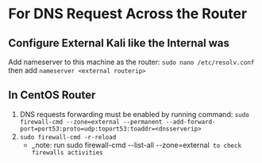 # For DNS Request Across the Router
## Configure External Kali like the Internal was
Add nameserver to this machine as the router:
`sudo nano /etc/resolv.conf`
then add `nameserver <external routerip>`
## In CentOS Router
1. DNS requests forwarding must be enabled by running command:
`sudo firewall-cmd --zone=external --permanent --add-forward-port=port53:proto=udp:toport53:toaddr=<dnsserverip>`
2. `sudo firewall-cmd -r-reload`
   - _note: run sudo firewall-cmd --list-all --zone=external` to check firewalls activities`
